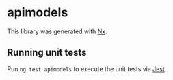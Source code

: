 # apimodels

This library was generated with [Nx](https://nx.dev).

## Running unit tests

Run `ng test apimodels` to execute the unit tests via [Jest](https://jestjs.io).
